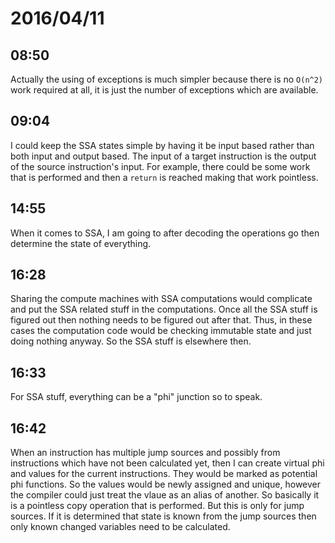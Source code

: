 # 2016/04/11

## 08:50

Actually the using of exceptions is much simpler because there is no `O(n^2)`
work required at all, it is just the number of exceptions which are available.

## 09:04

I could keep the SSA states simple by having it be input based rather than
both input and output based. The input of a target instruction is the output
of the source instruction's input. For example, there could be some work that
is performed and then a `return` is reached making that work pointless.

## 14:55

When it comes to SSA, I am going to after decoding the operations go then
determine the state of everything.

## 16:28

Sharing the compute machines with SSA computations would complicate and put the
SSA related stuff in the computations. Once all the SSA stuff is figured out
then nothing needs to be figured out after that. Thus, in these cases the
computation code would be checking immutable state and just doing nothing
anyway. So the SSA stuff is elsewhere then.

## 16:33

For SSA stuff, everything can be a "phi" junction so to speak.

## 16:42

When an instruction has multiple jump sources and possibly from
instructions which have not been calculated yet, then I can create virtual
phi and values for the current instructions. They would be marked as potential
phi functions. So the values would be newly assigned and unique, however the
compiler could just treat the vlaue as an alias of another. So basically it is
a pointless copy operation that is performed. But this is only for jump
sources. If it is determined that state is known from the jump sources then
only known changed variables need to be calculated.

